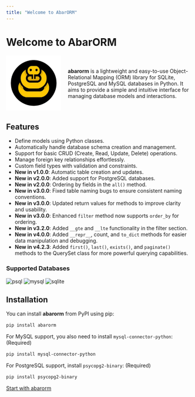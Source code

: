 ```yaml
---
title: "Welcome to AbarORM"
---
```



# Welcome to AbarORM


<div style="display: flex; align-items: center;">
  <div style="flex: 1;">
    <img src="images/logo.png" alt="Logo" style="width: 150px; margin-right: 20px;">
  </div>
  <div style="flex: 2;">
    <p>
     <b>abarorm</b> is a lightweight and easy-to-use Object-Relational Mapping (ORM) library for SQLite, PostgreSQL and MySQL databases in Python. It aims to provide a simple and intuitive interface for managing database models and interactions. 
    </p>
  </div>
</div>


## Features
- Define models using Python classes.
- Automatically handle database schema creation and management.
- Support for basic CRUD (Create, Read, Update, Delete) operations.
- Manage foreign key relationships effortlessly.
- Custom field types with validation and constraints.
- **New in v1.0.0**: Automatic table creation and updates.
- **New in v2.0.0**: Added support for PostgreSQL databases.
- **New in v2.0.0**: Ordering by fields in the `all()` method.
- **New in v3.0.0**: Fixed table naming bugs to ensure consistent naming conventions.
- **New in v3.0.0**: Updated return values for methods to improve clarity and usability.
- **New in v3.0.0**: Enhanced `filter` method now supports `order_by` for ordering.
- **New in v3.2.0**: Added `__gte` and `__lte` functionality in the filter section.
- **New in v4.0.0**: Added `__repr__`, count, and `to_dict` methods for easier data manipulation and debugging.
- **New in v4.2.3**: Added `first()`, `last()`, `exists()`, and `paginate()` methods to the QuerySet class for more powerful querying capabilities.



### Supported Databases
![psql](https://img.shields.io/badge/Postgresql-%2320232a.svg?style=for-the-badge&logo=postgresql)
![mysql](https://img.shields.io/badge/mysql-%2320232a.svg?style=for-the-badge&logo=mysql)
![sqlite](https://img.shields.io/badge/sqlite-%2320232a.svg?style=for-the-badge&logo=sqlite)


## Installation

You can install **abarorm** from PyPI using pip:

```bash
pip install abarorm
```

For MySQL support, you also need to install `mysql-connector-python`: (Required)

```bash
pip install mysql-connector-python
```
For PostgreSQL support, install `psycopg2-binary`: (Required)
```bash
pip install psycopg2-binary
```

[Start with abarorm](/abarorm/Introduction)